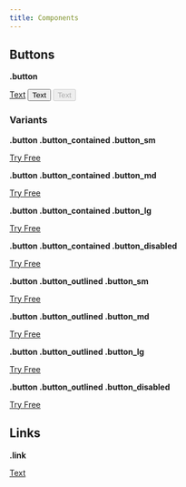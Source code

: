 ```yaml
---
title: Components
---
```


## Buttons
**.button**

<a href="#" class="button button_contained">Text</a>
<button class="button button_outlined">Text</button>
<button class="button button_contained" disabled>Text</button>

### Variants
<div class="row">
<div class="col-4 p-4">

**.button .button_contained .button_sm**

<a href="#" class="button button_contained button_sm">Try Free</a>

**.button .button_contained .button_md**

<a href="#" class="button button_contained button_md">Try Free</a>

**.button .button_contained .button_lg**

<a href="#" class="button button_contained button_lg">Try Free</a>

**.button .button_contained .button_disabled**

<a href="#" class="button button_contained button_disabled">Try Free</a>

</div>

<div class="col-4 text-bg-dark p-4">

**.button .button_outlined .button_sm**

<a href="#" class="button button_outlined button_sm">Try Free</a>

**.button .button_outlined .button_md**

<a href="#" class="button button_outlined button_md">Try Free</a>

**.button .button_outlined .button_lg**

<a href="#" class="button button_outlined button_lg">Try Free</a>

**.button .button_outlined .button_disabled**

<a href="#" class="button button_outlined button_disabled">Try Free</a>

</div>

</div>

## Links

**.link**

<a href="#" class="link">Text</a>